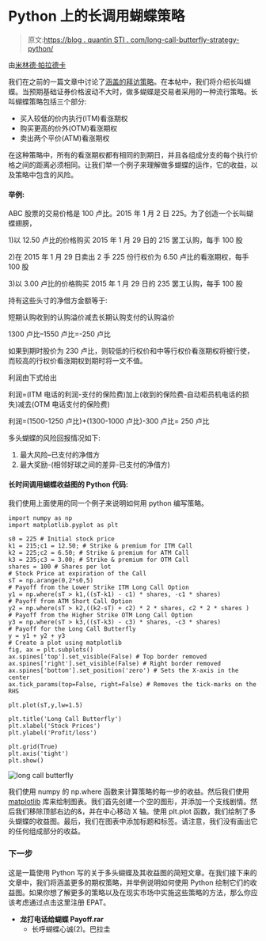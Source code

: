 # Python 上的长调用蝴蝶策略

> 原文:[https://blog . quantin STI . com/long-call-butterfly-strategy-python/](https://blog.quantinsti.com/long-call-butterfly-strategy-python/)

由[米林德·帕拉德卡](https://www.linkedin.com/in/milind-paradkar-b37292107?authType=NAME_SEARCH&authToken=x7bC&locale=en_US&trk=tyah&trkInfo=clickedVertical%3Amynetwork%2CclickedEntityId%3A451572955%2CauthType%3ANAME_SEARCH%2Cidx%3A1-1-1%2CtarId%3A1480940098260%2Ctas%3Amilin)

我们在之前的一篇文章中讨论了[涵盖的拜访策略](https://blog.quantinsti.com/write-covered-call-strategy-in-python/)。在本帖中，我们将介绍长叫蝴蝶。当预期基础证券价格波动不大时，做多蝴蝶是交易者采用的一种流行策略。长叫蝴蝶策略包括三个部分:

*   买入较低的价内执行(ITM)看涨期权
*   购买更高的价外(OTM)看涨期权
*   卖出两个平价(ATM)看涨期权

在这种策略中，所有的看涨期权都有相同的到期日，并且各组成分支的每个执行价格之间的距离必须相同。让我们举一个例子来理解做多蝴蝶的运作，它的收益，以及策略中包含的风险。

#### **举例:**

ABC 股票的交易价格是 100 卢比。2015 年 1 月 2 日 225。为了创造一个长叫蝴蝶翅膀，

1)以 12.50 卢比的价格购买 2015 年 1 月 29 日的 215 罢工认购，每手 100 股

2)在 2015 年 1 月 29 日卖出 2 手 225 份行权价为 6.50 卢比的看涨期权，每手 100 股

3)以 3.00 卢比的价格购买 2015 年 1 月 29 日的 235 罢工认购，每手 100 股

持有这些头寸的净借方金额等于:

短期认购收到的认购溢价减去长期认购支付的认购溢价

1300 卢比–1550 卢比=-250 卢比

如果到期时股价为 230 卢比，则较低的行权价和中等行权价看涨期权将被行使，而较高的行权价看涨期权到期时将一文不值。

利润由下式给出

利润=(ITM 电话的利润-支付的保险费)加上(收到的保险费-自动柜员机电话的损失)减去(OTM 电话支付的保险费)

利润=(1500-1250 卢比)+(1300-1000 卢比)-300 卢比= 250 卢比

多头蝴蝶的风险回报情况如下:

1.  最大风险–已支付的净借方
2.  最大奖励-(相邻好球之间的差异-已支付的净借方)

#### **长时间调用蝴蝶收益图的 Python 代码:**

我们使用上面使用的同一个例子来说明如何用 python 编写策略。

```
import numpy as np
import matplotlib.pyplot as plt

s0 = 225 # Initial stock price 
k1 = 215;c1 = 12.50; # Strike & premium for ITM Call
k2 = 225;c2 = 6.50; # Strike & premium for ATM Call
k3 = 235;c3 = 3.00; # Strike & premium for OTM Call
shares = 100 # Shares per lot
# Stock Price at expiration of the Call
sT = np.arange(0,2*s0,5)
# Payoff from the Lower Strike ITM Long Call Option
y1 = np.where(sT > k1,((sT-k1) - c1) * shares, -c1 * shares)
# Payoff from ATM Short Call Option
y2 = np.where(sT > k2,((k2-sT) + c2) * 2 * shares, c2 * 2 * shares )
# Payoff from the Higher Strike OTM Long Call Option
y3 = np.where(sT > k3,((sT-k3) - c3) * shares, -c3 * shares)
# Payoff for the Long Call Butterfly
y = y1 + y2 + y3
# Create a plot using matplotlib 
fig, ax = plt.subplots()
ax.spines['top'].set_visible(False) # Top border removed 
ax.spines['right'].set_visible(False) # Right border removed
ax.spines['bottom'].set_position('zero') # Sets the X-axis in the center
ax.tick_params(top=False, right=False) # Removes the tick-marks on the RHS

plt.plot(sT,y,lw=1.5)

plt.title('Long Call Butterfly') 
plt.xlabel('Stock Prices')
plt.ylabel('Profit/loss')

plt.grid(True)
plt.axis('tight')
plt.show()
```

![long call butterfly](../Images/c456896ade35b6a7c6ddcb69cca66bdb.png)

我们使用 numpy 的 np.where 函数来计算策略的每一步的收益。然后我们使用 [matplotlib](https://blog.quantinsti.com/python-matplotlib-tutorial/) 库来绘制图表。我们首先创建一个空的图形，并添加一个支线剧情。然后我们移除顶部右边的&，并在中心移动 X 轴。使用 plt.plot 函数，我们绘制了多头蝴蝶的收益图。最后，我们在图表中添加标题和标签。请注意，我们没有画出它的任何组成部分的收益。

### 下一步

这是一篇使用 Python 写的关于多头蝴蝶及其收益图的简短文章。在我们接下来的文章中，我们将涵盖更多的期权策略，并举例说明如何使用 Python 绘制它们的收益图。如果你想了解更多的策略以及在现实市场中实施这些策略的方法，那么你应该考虑通过点击这里注册 EPAT。

*   **龙打电话给蝴蝶 Payoff.rar**
    *   长呼蝴蝶心诚(2)。巴拉圭